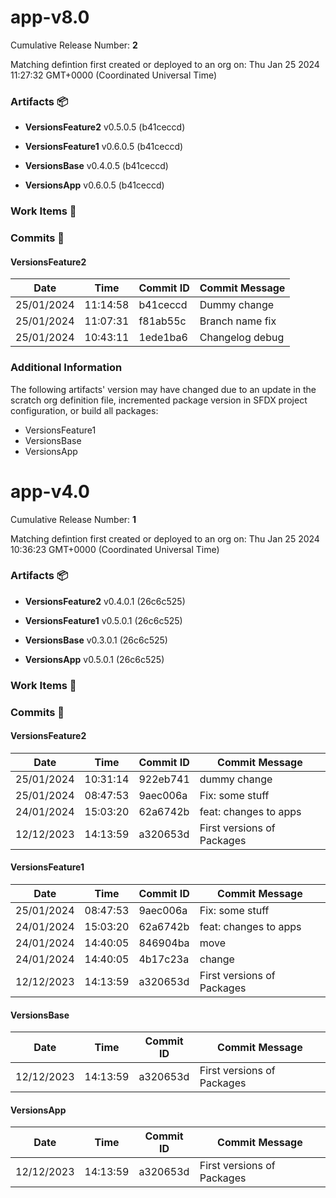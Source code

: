 <a id=675e83a440cb1f1278a64a7d4776f8e0001c5ce7></a>

# app-v8.0

Cumulative Release Number: <b>2</b>

Matching defintion first created or deployed to an org on: Thu Jan 25 2024 11:27:32 GMT+0000 (Coordinated Universal Time)

### Artifacts :package:

-   **VersionsFeature2** v0.5.0.5 (b41ceccd)

-   **VersionsFeature1** v0.6.0.5 (b41ceccd)

-   **VersionsBase** v0.4.0.5 (b41ceccd)

-   **VersionsApp** v0.6.0.5 (b41ceccd)

### Work Items :gem:

[](/)

### Commits :book:

#### VersionsFeature2

| Date       | Time     | Commit ID | Commit Message  |
| ---------- | -------- | --------- | --------------- |
| 25/01/2024 | 11:14:58 | b41ceccd  | Dummy change    |
| 25/01/2024 | 11:07:31 | f81ab55c  | Branch name fix |
| 25/01/2024 | 10:43:11 | 1ede1ba6  | Changelog debug |

### Additional Information

The following artifacts' version may have changed due to an update in the scratch org definition file, incremented package version in SFDX project configuration, or build all packages:

-   VersionsFeature1
-   VersionsBase
-   VersionsApp

<a id=64e346a920d7adbc8a295f6bdc2115ca9f94e75a></a>

# app-v4.0

Cumulative Release Number: <b>1</b>

Matching defintion first created or deployed to an org on: Thu Jan 25 2024 10:36:23 GMT+0000 (Coordinated Universal Time)

### Artifacts :package:

-   **VersionsFeature2** v0.4.0.1 (26c6c525)

-   **VersionsFeature1** v0.5.0.1 (26c6c525)

-   **VersionsBase** v0.3.0.1 (26c6c525)

-   **VersionsApp** v0.5.0.1 (26c6c525)

### Work Items :gem:

[](/)

### Commits :book:

#### VersionsFeature2

| Date       | Time     | Commit ID | Commit Message             |
| ---------- | -------- | --------- | -------------------------- |
| 25/01/2024 | 10:31:14 | 922eb741  | dummy change               |
| 25/01/2024 | 08:47:53 | 9aec006a  | Fix: some stuff            |
| 24/01/2024 | 15:03:20 | 62a6742b  | feat: changes to apps      |
| 12/12/2023 | 14:13:59 | a320653d  | First versions of Packages |

#### VersionsFeature1

| Date       | Time     | Commit ID | Commit Message             |
| ---------- | -------- | --------- | -------------------------- |
| 25/01/2024 | 08:47:53 | 9aec006a  | Fix: some stuff            |
| 24/01/2024 | 15:03:20 | 62a6742b  | feat: changes to apps      |
| 24/01/2024 | 14:40:05 | 846904ba  | move                       |
| 24/01/2024 | 14:40:05 | 4b17c23a  | change                     |
| 12/12/2023 | 14:13:59 | a320653d  | First versions of Packages |

#### VersionsBase

| Date       | Time     | Commit ID | Commit Message             |
| ---------- | -------- | --------- | -------------------------- |
| 12/12/2023 | 14:13:59 | a320653d  | First versions of Packages |

#### VersionsApp

| Date       | Time     | Commit ID | Commit Message             |
| ---------- | -------- | --------- | -------------------------- |
| 12/12/2023 | 14:13:59 | a320653d  | First versions of Packages |

